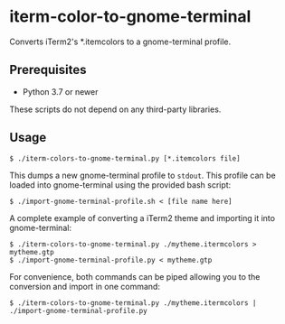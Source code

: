 # iterm-color-to-gnome-terminal

Converts iTerm2's *.itemcolors to a gnome-terminal profile.

## Prerequisites
* Python 3.7 or newer

These scripts do not depend on any third-party libraries.

## Usage

    $ ./iterm-colors-to-gnome-terminal.py [*.itemcolors file]

This dumps a new gnome-terminal profile to `stdout`. This profile can be loaded into gnome-terminal using the provided bash script:

    $ ./import-gnome-terminal-profile.sh < [file name here]

A complete example of converting a iTerm2 theme and importing it into gnome-terminal:

    $ ./iterm-colors-to-gnome-terminal.py ./mytheme.itermcolors > mytheme.gtp
    $ ./import-gnome-terminal-profile.py < mytheme.gtp

For convenience, both commands can be piped allowing you to the conversion and import in one command:

    $ ./iterm-colors-to-gnome-terminal.py ./mytheme.itermcolors | ./import-gnome-terminal-profile.py
